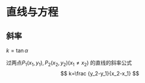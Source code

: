 # 直线与方程

## 斜率

$k=\tan α$ 

过两点$P_1(x_1,y_1),P_2(x_2,y_2)(x_1\ne x_2)$ 的直线的斜率公式
$$
k=\frac {y_2-y_1}{x_2-x_1}
$$
